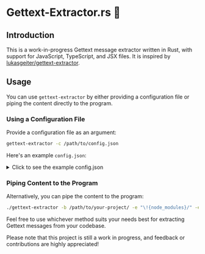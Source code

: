 # Gettext-Extractor.rs 🦀

## Introduction

This is a work-in-progress Gettext message extractor written in Rust, with support for JavaScript, TypeScript, and JSX files. It is inspired by [lukasgeiter/gettext-extractor](https://github.com/lukasgeiter/gettext-extractor).

## Usage

You can use `gettext-extractor` by either providing a configuration file or piping the content directly to the program.

### Using a Configuration File

Provide a configuration file as an argument:

```bash
gettext-extractor -c /path/to/config.json
```

Here's an example `config.json`:

<details>
<summary>Click to see the example config.json</summary>

```json
{
  "functions": {
    "gettext": {
      "text": 0
    },
    "ngettext": {
      "text": 0,
      "plural": 1
    },
    "pgettext": {
      "text": 1,
      "context": 0
    },
    "npgettext": {
      "context": 0,
      "text": 1,
      "plural": 2
    }
  },
  "exclude": [
    "!{node_modules}",
    "!*{test}.{tsx,ts}"
  ],
  "include": [
    "src/**/*.{ts,tsx}"
  ],
  "base": "/path/to/your-project"
}
```

</details>

### Piping Content to the Program

Alternatively, you can pipe the content to the program:

```bash
./gettext-extractor -b /path/to/your-project/ -e "\!{node_modules}/" -e '!*{test,stories}.{tsx,ts}' -i "src/**/*.{ts,tsx}"
```

Feel free to use whichever method suits your needs best for extracting Gettext messages from your codebase.

Please note that this project is still a work in progress, and feedback or contributions are highly appreciated!
